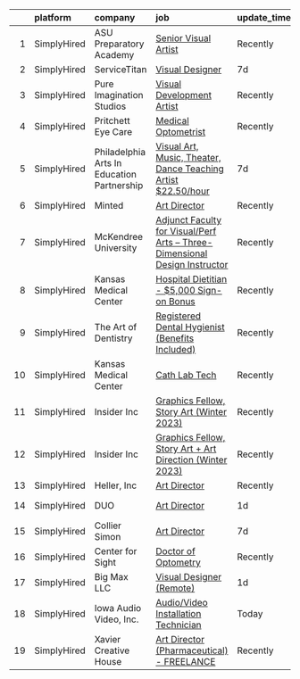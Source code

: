 

|    | platform    | company                                    | job                                                                                                                                                                               | update_time   | location            |
|---:|:------------|:-------------------------------------------|:----------------------------------------------------------------------------------------------------------------------------------------------------------------------------------|:--------------|:--------------------|
|  1 | SimplyHired | ASU Preparatory Academy                    | [Senior Visual Artist](https://www.simplyhired.com/job/Yef0sZgu1bquTvGIZ0PJZNO3wITvHZ99WRJxl4tm9o-Zdj3B_zsRlA?q=visual+art)                                                       | Recently      | Tempe, AZ           |
|  2 | SimplyHired | ServiceTitan                               | [Visual Designer](https://www.simplyhired.com/job/bSUmzuvwODDN4-cU2pUdu9WIO1QtGEuFHlFSVnN_0uiCVG2SAOXSXA?q=visual+art)                                                            | 7d            | Remote              |
|  3 | SimplyHired | Pure Imagination Studios                   | [Visual Development Artist](https://www.simplyhired.com/job/u3Ce0qDkoB4jPujFyWA_pOjySvkBJ7SmBclJFkATwkjx3a0XU_1R2g?q=visual+art)                                                  | Recently      | Van Nuys, CA        |
|  4 | SimplyHired | Pritchett Eye Care                         | [Medical Optometrist](https://www.simplyhired.com/job/qkLF0fGZ-vF2CQqxD04EvPrqYsEPD0ELBNytrnGpnNwpchet5dBblg?q=visual+art)                                                        | Recently      | Reno, NV            |
|  5 | SimplyHired | Philadelphia Arts In Education Partnership | [Visual Art, Music, Theater, Dance Teaching Artist $22.50/hour](https://www.simplyhired.com/job/PVVa5w0jCSBCo2798CbV9dmizP7uPZHcOEX2fGvusyMISzRntbD_Lw?q=visual+art)              | 7d            | Philadelphia, PA    |
|  6 | SimplyHired | Minted                                     | [Art Director](https://www.simplyhired.com/job/M2R2JOueYGeXx3xzjFlcdChsXyr0jyWpFVqgeqyy0PTsCUpBbhz1xw?q=visual+art)                                                               | Recently      | Remote              |
|  7 | SimplyHired | McKendree University                       | [Adjunct Faculty for Visual/Perf Arts – Three-Dimensional Design Instructor](https://www.simplyhired.com/job/CfZjYJ126q_w106Af5g4K0Rc4pIXznO29tMlDfzXI0kOv1cl2OYj5A?q=visual+art) | Recently      | Lebanon, IL         |
|  8 | SimplyHired | Kansas Medical Center                      | [Hospital Dietitian - $5,000 Sign-on Bonus](https://www.simplyhired.com/job/aVGGWAeHqAdO4LwvQYMKAGvBYm42VFuIxyWE8MBDXfYW-s7rb-3sFw?q=visual+art)                                  | Recently      | Andover, KS         |
|  9 | SimplyHired | The Art of Dentistry                       | [Registered Dental Hygienist (Benefits Included)](https://www.simplyhired.com/job/qldihpFlA8HwPf8V2dlF4DbssJ1NBhlkZP-FVA7K5UUXGhi3U_xY3w?q=visual+art)                            | Recently      | Park Ridge, IL      |
| 10 | SimplyHired | Kansas Medical Center                      | [Cath Lab Tech](https://www.simplyhired.com/job/mjq_8GEv8nNc64b0K6ePPa4ahh_2QKFxTjc6m_1Soz68pgIDQx768g?q=visual+art)                                                              | Recently      | Andover, KS         |
| 11 | SimplyHired | Insider Inc                                | [Graphics Fellow, Story Art (Winter 2023)](https://www.simplyhired.com/job/Z8Nxxa7xyDnCRh91szMIBfSb5HIg91t4vrLoNsWfiJu_iursvPPt5A?q=visual+art)                                   | Recently      | New York, NY        |
| 12 | SimplyHired | Insider Inc                                | [Graphics Fellow, Story Art + Art Direction (Winter 2023)](https://www.simplyhired.com/job/ljr4bQphqZeiY6L4gk9CxKgqFKoVoGkzcLnLDz832PQiMfFc4vIzAw?q=visual+art)                   | Recently      | New York, NY        |
| 13 | SimplyHired | Heller, Inc                                | [Art Director](https://www.simplyhired.com/job/8xdMBvsKw_YdIZ7Ozt2hlokyTb1wYRMLJQgE5TbHeIZeIbudXDTZtQ?q=visual+art)                                                               | Recently      | Remote              |
| 14 | SimplyHired | DUO                                        | [Art Director](https://www.simplyhired.com/job/QY5PqXGKVyFMZh4fizDWAAXKOGJShjWOroXfXGmRTAKQH34yX6cElw?q=visual+art)                                                               | 1d            | Remote +2 locations |
| 15 | SimplyHired | Collier Simon                              | [Art Director](https://www.simplyhired.com/job/XS2r-YLw9XeX4nt7fN_UkPJ8JyeaLAArR-3YaKZYhcBgEpUXe7gS-A?q=visual+art)                                                               | 7d            | Remote              |
| 16 | SimplyHired | Center for Sight                           | [Doctor of Optometry](https://www.simplyhired.com/job/Dc4EkkMiJZD22CbyZllvxveSAZ7hEH4ZJ0k_nw49ya2w-YWxr34alA?q=visual+art)                                                        | Recently      | Fall River, MA      |
| 17 | SimplyHired | Big Max LLC                                | [Visual Designer (Remote)](https://www.simplyhired.com/job/ZXTOHBGcZu_2lHQzkjvx1QlUe6EadwFLceTumM-zFyd5EyLOgIX1zQ?q=visual+art)                                                   | 1d            | Champaign, IL       |
| 18 | SimplyHired | Iowa Audio Video, Inc.                     | [Audio/Video Installation Technician](https://www.simplyhired.com/job/hbWL7JYWddFxIF_Yl9waUQ4ofkEz9sMRSlxH9qHXg8ixQ7UtyVBbaQ?q=visual+art)                                        | Today         | Clive, IA           |
| 19 | SimplyHired | Xavier Creative House                      | [Art Director (Pharmaceutical) - FREELANCE](https://www.simplyhired.com/job/-n4-cdjlkFrU57F9Hrf3luqOASj9dwOj8Ut_ChOjSG9F_6nQJKyVJg?q=visual+art)                                  | Recently      | Remote              |